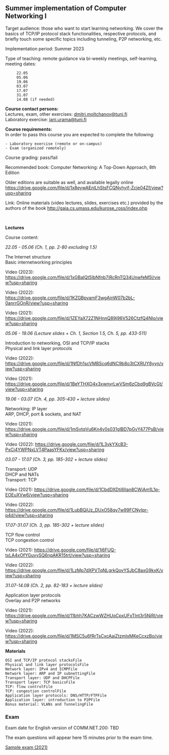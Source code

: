 ## Summer implementation of Computer Networking I

Target audience: those who want to start learning networking. We cover the basics of TCP/IP protocol stack functionalities, respective protocols, and briefly touch some specific topics including tunneling, P2P networking, etc.

Implementation period:  Summer 2023

Type of teaching: remote guidance via bi-weekly meetings, self-learning, meeting dates: 
```
     22.05
     05.06
     19.06
     03.07
     17.07
     31.07
     14.08 (if needed)
```

**Course contact persons:**  
Lectures, exam, other exercises: dmitri.moltchanov@tuni.fi  
Laboratory exercise: jani.urama@tuni.fi


**Course requirements:**  
In order to pass this course you are expected to complete the following:

    - Laboratory exercise (remote or on-campus)
    - Exam (organized remotely)


Course grading: pass/fail


Recommended book: Computer Networking: A Top-Down Approach, 8th Edition

Older editions are suitable as well, and available legally online https://drive.google.com/file/d/1x8eywAEnlLhStsFCQNyhyjf-Zcje04Zf/view?usp=sharing

Link: Online materials (video lectures, slides, exercises etc.) provided by the authors of the book http://gaia.cs.umass.edu/kurose_ross/index.php

<br>

**Lectures**  

Course content:

*22.05 - 05.06 (Ch. 1, pp. 2-80 excluding 1.5)*

The Internet structure  
Basic internetworking principles  
 
Video (2023): https://drive.google.com/file/d/1xGBaIQt5IbNfnb7iRcRnTQ34UnwfeM5l/view?usp=sharing

Video (2022): https://drive.google.com/file/d/1KZGBpvamF3wgAinW07b2bL-0anrrGOnR/view?usp=sharing

Video (2021): https://drive.google.com/file/d/1ZEYaX72Z1NHnnQ89j96V526CtzfQ4Nlo/view?usp=sharing


*05.06 - 19.06 (Lecture slides + Ch. 1, Section 1.5, Ch. 5, pp. 433-511)* 

Introduction to networking, OSI and TCP/IP stacks   
Physical and link layer protocols  

Video (2022): https://drive.google.com/file/d/1NfDh1scVMBScq6dNC9b8o3tCXRUY8yyn/view?usp=sharing

Video (2021): https://drive.google.com/file/d/1BeYTHXO4x3xwnyrLwVSm6zCbq9gBVcGt/view?usp=sharing


*19.06 - 03.07 (Ch. 4, pp. 305-430 + lecture slides)*

Networking: IP layer  
ARP, DHCP, port & sockets, and NAT  

Video (2021): https://drive.google.com/file/d/1mSvtqVu6Kn4v0s031glBD7pGyY477PsB/view?usp=sharing

Video (2022): https://drive.google.com/file/d/1L3vkYXcB3-PxCj4YWPNxLVT4PaasYFKx/view?usp=sharing


*03.07 - 17.07 (Ch. 3, pp. 185-302 + lecture slides)*

Transport: UDP  
DHCP and NATs  
Transport: TCP  

Video (2021): https://drive.google.com/file/d/1CbdDXDti6Ilan8CWiAm1L1p-EOEuXVw6/view?usp=sharing

Video (2022): https://drive.google.com/file/d/1LubBQiUz_DUxO58qy7w99FCNyIpr-p4d/view?usp=sharing


*17.07-31.07 (Ch. 3, pp. 185-302 + lecture slides)*

TCP flow control  
TCP congestion control  

Video (2021): https://drive.google.com/file/d/1j6FUQ-txLA4xOfYGuvySQ6npAKR15trt/view?usp=sharing

Video (2022): https://drive.google.com/file/d/1LzMp7dXPVTqNLgrkQovYSJbC8axG9kxK/view?usp=sharing


*31.07-14.08 (Ch. 2, pp. 82-183 + lecture slides)*

Application layer protocols  
Overlay and P2P networks  

Video (2021): https://drive.google.com/file/d/11bhh7KACzwWZHUqCpxUFxTlnt3r5NjRI/view?usp=sharing

Video (2022): https://drive.google.com/file/d/1MSC5u6fRrTsCxcAaiZtzmIxMKeCcxzBo/view?usp=sharing


**Materials**
```
OSI and TCP/IP protocol stacksFile
Physical and link layer protocolsFile
Network layer: IPv4 and ICMPFile
Network layer: ARP and IP subnettingFile
Transport layer: UDP and DHCPFile
Transport layer: TCP basicsFile
TCP: flow controlFile
TCP: congestion controlFile
Application layer protocols: DNS/HTTP/FTPFile
Application layer: introduction to P2PFile
Bonus material: VLANs and TunnelingFile
```


### Exam

Exam date for English version of COMM.NET.200: TBD

The exam questions will appear here 15 minutes prior to the exam time.

[Sample exam (2021)](https://github.com/saugkim/2023summer_COM_NET_tuni/edit/main/sample.pdf)

